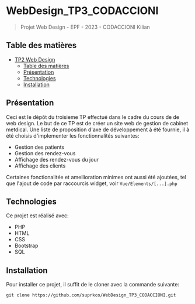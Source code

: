 ﻿# WebDesign_TP3_CODACCIONI

> Projet Web Design - EPF - 2023 - CODACCIONI Kilian

## Table des matières

- [TP2 Web Design](#tp-web-design)
  - [Table des matières](#table-des-matières)
  - [Présentation](#présentation)
  - [Technologies](#technologies)
  - [Installation](#installation)

## Présentation

Ceci est le dépôt du troisieme TP effectué dans le cadre du cours de de web design.
Le but de ce TP est de créer un site web de gestion de cabinet metdical.
Une liste de proposition d'axe de développement à été fournie, il à été choisis d'implementer les fonctionnalités suivantes:
- Gestion des patients
- Gestion des rendez-vous
- Affichage des rendez-vous du jour
- Affichage des clients

Certaines fonctionalitée et ameilioration minimes ont aussi été ajoutées, tel que l'ajout de code par raccourcis widget, voir `Vue/Elements/[...].php`

## Technologies

Ce projet est réalisé avec:
- PHP
- HTML
- CSS
- Bootstrap
- SQL

## Installation

Pour installer ce projet, il suffit de le cloner avec la commande suivante:

    git clone https://github.com/suprkco/WebDesign_TP3_CODACCIONI.git
